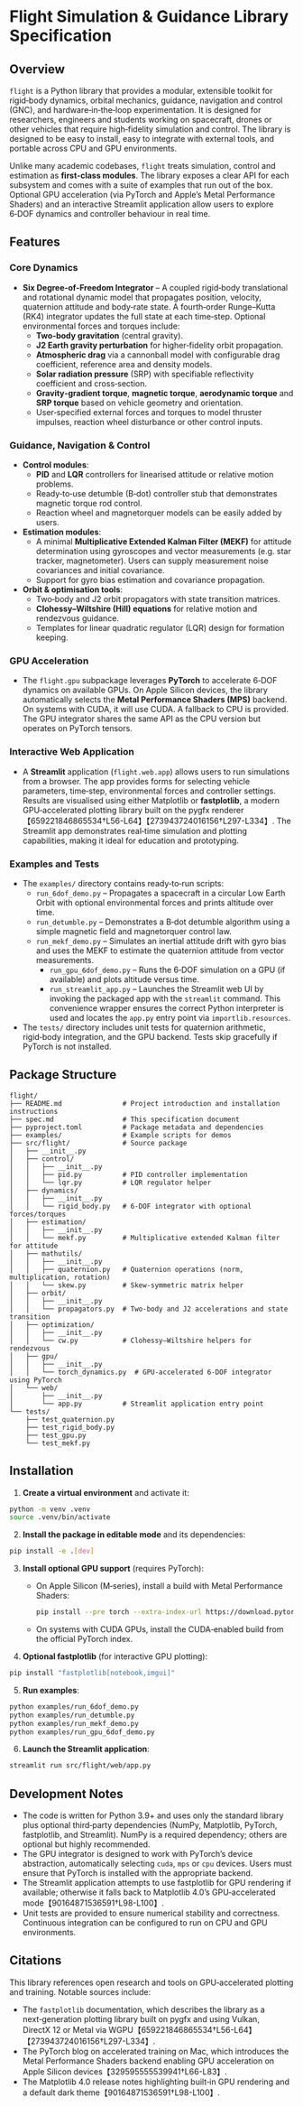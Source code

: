 # Flight Simulation & Guidance Library Specification

## Overview

`flight` is a Python library that provides a modular, extensible toolkit for rigid‑body dynamics, orbital mechanics, guidance, navigation and control (GNC), and hardware‑in‑the‑loop experimentation.  It is designed for researchers, engineers and students working on spacecraft, drones or other vehicles that require high‑fidelity simulation and control.  The library is designed to be easy to install, easy to integrate with external tools, and portable across CPU and GPU environments.

Unlike many academic codebases, `flight` treats simulation, control and estimation as **first‑class modules**.  The library exposes a clear API for each subsystem and comes with a suite of examples that run out of the box.  Optional GPU acceleration (via PyTorch and Apple’s Metal Performance Shaders) and an interactive Streamlit application allow users to explore 6‑DOF dynamics and controller behaviour in real time.

## Features

### Core Dynamics

- **Six Degree‑of‑Freedom Integrator** – A coupled rigid‑body translational and rotational dynamic model that propagates position, velocity, quaternion attitude and body‑rate state.  A fourth‑order Runge–Kutta (RK4) integrator updates the full state at each time‑step.  Optional environmental forces and torques include:
  - **Two‑body gravitation** (central gravity).
  - **J2 Earth gravity perturbation** for higher‑fidelity orbit propagation.
  - **Atmospheric drag** via a cannonball model with configurable drag coefficient, reference area and density models.
  - **Solar radiation pressure** (SRP) with specifiable reflectivity coefficient and cross‑section.
  - **Gravity‑gradient torque**, **magnetic torque**, **aerodynamic torque** and **SRP torque** based on vehicle geometry and orientation.
  - User‑specified external forces and torques to model thruster impulses, reaction wheel disturbance or other control inputs.

### Guidance, Navigation & Control

- **Control modules**:
  - **PID** and **LQR** controllers for linearised attitude or relative motion problems.
  - Ready‑to‑use detumble (B‑dot) controller stub that demonstrates magnetic torque rod control.
  - Reaction wheel and magnetorquer models can be easily added by users.
- **Estimation modules**:
  - A minimal **Multiplicative Extended Kalman Filter (MEKF)** for attitude determination using gyroscopes and vector measurements (e.g. star tracker, magnetometer).  Users can supply measurement noise covariances and initial covariance.
  - Support for gyro bias estimation and covariance propagation.
- **Orbit & optimisation tools**:
  - Two‑body and J2 orbit propagators with state transition matrices.
  - **Clohessy–Wiltshire (Hill) equations** for relative motion and rendezvous guidance.
  - Templates for linear quadratic regulator (LQR) design for formation keeping.

### GPU Acceleration

- The `flight.gpu` subpackage leverages **PyTorch** to accelerate 6‑DOF dynamics on available GPUs.  On Apple Silicon devices, the library automatically selects the **Metal Performance Shaders (MPS)** backend.  On systems with CUDA, it will use CUDA.  A fallback to CPU is provided.  The GPU integrator shares the same API as the CPU version but operates on PyTorch tensors.

### Interactive Web Application

- A **Streamlit** application (`flight.web.app`) allows users to run simulations from a browser.  The app provides forms for selecting vehicle parameters, time‑step, environmental forces and controller settings.  Results are visualised using either Matplotlib or **fastplotlib**, a modern GPU‑accelerated plotting library built on the pygfx renderer【659221846865534†L56-L64】【273943724016156†L297-L334】.  The Streamlit app demonstrates real‑time simulation and plotting capabilities, making it ideal for education and prototyping.

### Examples and Tests

- The `examples/` directory contains ready‑to‑run scripts:
  - `run_6dof_demo.py` – Propagates a spacecraft in a circular Low Earth Orbit with optional environmental forces and prints altitude over time.
  - `run_detumble.py` – Demonstrates a B‑dot detumble algorithm using a simple magnetic field and magnetorquer control law.
  - `run_mekf_demo.py` – Simulates an inertial attitude drift with gyro bias and uses the MEKF to estimate the quaternion attitude from vector measurements.
    - `run_gpu_6dof_demo.py` – Runs the 6‑DOF simulation on a GPU (if available) and plots altitude versus time.
    - `run_streamlit_app.py` – Launches the Streamlit web UI by invoking the packaged app with the `streamlit` command.  This convenience wrapper ensures the correct Python interpreter is used and locates the `app.py` entry point via `importlib.resources`.
- The `tests/` directory includes unit tests for quaternion arithmetic, rigid‑body integration, and the GPU backend.  Tests skip gracefully if PyTorch is not installed.

## Package Structure

```
flight/
├── README.md               # Project introduction and installation instructions
├── spec.md                 # This specification document
├── pyproject.toml          # Package metadata and dependencies
├── examples/               # Example scripts for demos
├── src/flight/             # Source package
│   ├── __init__.py
│   ├── control/
│   │   ├── __init__.py
│   │   ├── pid.py          # PID controller implementation
│   │   └── lqr.py          # LQR regulator helper
│   ├── dynamics/
│   │   ├── __init__.py
│   │   └── rigid_body.py   # 6‑DOF integrator with optional forces/torques
│   ├── estimation/
│   │   ├── __init__.py
│   │   └── mekf.py         # Multiplicative extended Kalman filter for attitude
│   ├── mathutils/
│   │   ├── __init__.py
│   │   ├── quaternion.py   # Quaternion operations (norm, multiplication, rotation)
│   │   └── skew.py         # Skew‑symmetric matrix helper
│   ├── orbit/
│   │   ├── __init__.py
│   │   └── propagators.py  # Two‑body and J2 accelerations and state transition
│   ├── optimization/
│   │   ├── __init__.py
│   │   └── cw.py           # Clohessy–Wiltshire helpers for rendezvous
│   ├── gpu/
│   │   ├── __init__.py
│   │   └── torch_dynamics.py  # GPU‑accelerated 6‑DOF integrator using PyTorch
│   └── web/
│       ├── __init__.py
│       └── app.py          # Streamlit application entry point
└── tests/
    ├── test_quaternion.py
    ├── test_rigid_body.py
    ├── test_gpu.py
    └── test_mekf.py
```

## Installation

1. **Create a virtual environment** and activate it:

```bash
python -m venv .venv
source .venv/bin/activate
```

2. **Install the package in editable mode** and its dependencies:

```bash
pip install -e .[dev]
```

3. **Install optional GPU support** (requires PyTorch):
   - On Apple Silicon (M‑series), install a build with Metal Performance Shaders:

     ```bash
     pip install --pre torch --extra-index-url https://download.pytorch.org/whl/nightly/cpu
     ```

   - On systems with CUDA GPUs, install the CUDA‑enabled build from the official PyTorch index.

4. **Optional fastplotlib** (for interactive GPU plotting):

```bash
pip install "fastplotlib[notebook,imgui]"
```

5. **Run examples**:

```bash
python examples/run_6dof_demo.py
python examples/run_detumble.py
python examples/run_mekf_demo.py
python examples/run_gpu_6dof_demo.py
```

6. **Launch the Streamlit application**:

```bash
streamlit run src/flight/web/app.py
```

## Development Notes

* The code is written for Python 3.9+ and uses only the standard library plus optional third‑party dependencies (NumPy, Matplotlib, PyTorch, fastplotlib, and Streamlit).  NumPy is a required dependency; others are optional but highly recommended.
* The GPU integrator is designed to work with PyTorch’s device abstraction, automatically selecting `cuda`, `mps` or `cpu` devices.  Users must ensure that PyTorch is installed with the appropriate backend.
* The Streamlit application attempts to use fastplotlib for GPU rendering if available; otherwise it falls back to Matplotlib 4.0’s GPU‑accelerated mode【90164871536591†L98-L100】.
* Unit tests are provided to ensure numerical stability and correctness.  Continuous integration can be configured to run on CPU and GPU environments.

## Citations

This library references open research and tools on GPU‑accelerated plotting and training.  Notable sources include:

- The `fastplotlib` documentation, which describes the library as a next‑generation plotting library built on pygfx and using Vulkan, DirectX 12 or Metal via WGPU【659221846865534†L56-L64】【273943724016156†L297-L334】.
- The PyTorch blog on accelerated training on Mac, which introduces the Metal Performance Shaders backend enabling GPU acceleration on Apple Silicon devices【329595555539941†L66-L83】.
- The Matplotlib 4.0 release notes highlighting built‑in GPU rendering and a default dark theme【90164871536591†L98-L100】.
